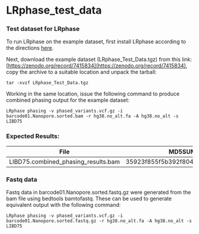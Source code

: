 # LRphase_test_data
### Test dataset for LRphase

To run LRphase on the example dataset, first install LRphase according to the directions [here](https://github.com/Boyle-Lab/LRphase).

Next, download the example dataset (LRphase_Test_Data.tgz) from this link: [https://zenodo.org/record/7415834](https://zenodo.org/record/7415834), copy the archive to a suitable location and unpack the tarball:
```
tar -xvzf LRphase_Test_Data.tgz
```

Working in the same location, issue the following command to produce combined phasing output for the example dataset:

```
LRphase phasing -v phased_variants.vcf.gz -i barcode01.Nanopore.sorted.bam -r hg38.no_alt.fa -A hg38.no_alt -s LIBD75
```

### Expected Results:

| File | MD5SUM |
| --- | --- |
| LIBD75.combined_phasing_results.bam | 35923f855f5b392f804e6f3b421e21f6 |

### Fastq data
Fastq data in barcode01.Nanopore.sorted.fastq.gz were generated from the bam file using bedtools bamtofastq. These can be used to generate equivalent output with the following command:

```
LRphase phasing -v phased_variants.vcf.gz -i barcode01.Nanopore.sorted.fastq.gz -r hg38.no_alt.fa -A hg38.no_alt -s LIBD75
```
